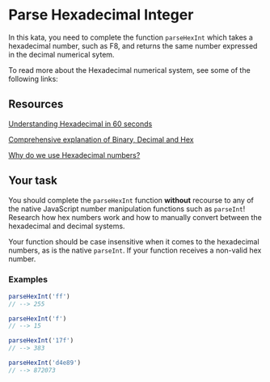 # Parse Hexadecimal Integer

In this kata, you need to complete the function `parseHexInt` which takes a hexadecimal number, such as F8, and returns the same number expressed in the decimal numerical sytem.

To read more about the Hexadecimal numerical system, see some of the following links:

## Resources

[Understanding Hexadecimal in 60 seconds](https://www.youtube.com/watch?v=3nl5zmeBdbI)

[Comprehensive explanation of Binary, Decimal and Hex](https://www.youtube.com/watch?v=ZL-LhaaMTTE)

[Why do we use Hexadecimal numbers?](https://medium.com/@savas/why-do-we-use-hexadecimal-d6d80b56f026)

## Your task

You should complete the `parseHexInt` function **without** recourse to any of the native JavaScript number manipulation functions such as `parseInt`! Research how hex numbers work and how to manually convert between the hexadecimal and decimal systems.

Your function should be case insensitive when it comes to the hexadecimal numbers, as is the native `parseInt`. If your function receives a non-valid hex number.

### Examples

```javascript
parseHexInt('ff')
// --> 255
```

```javascript
parseHexInt('f')
// --> 15
```

```javascript
parseHexInt('17f')
// --> 383
```

```javascript
parseHexInt('d4e89')
// --> 872073
```

